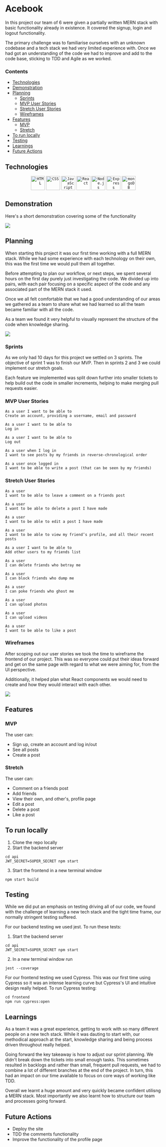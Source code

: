 # Acebook

In this project our team of 6 were given a partially written MERN stack with basic functionality already in existence. It covered the signup, login and logout functionality.

The primary challenge was to familiarise ourselves with an unknown codebase and a tech stack we had very limited experience with. Once we had got an understanding of the code we had to improve and add to the code base, sticking to TDD and Agile as we worked.

### Contents

- [Technologies](#technologies)
- [Demonstration](#demonstration)
- [Planning](#planning)
  - [Sprints](#sprints)
  - [MVP User Stories](#mvp-user-stories)
  - [Stretch User Stories](#stretch-user-stories)
  - [Wireframes](#wireframes)
- [Features](#features)
  - [MVP](#mvp)
  - [Stretch](#stretch)
- [To run locally](#to-run-locally)
- [Testing](#testing)
- [Learnings](#learnings)
- [Future Actions](#future-actions)

## Technologies

<div align="center">
	<code><img height="45" src="https://user-images.githubusercontent.com/25181517/192158954-f88b5814-d510-4564-b285-dff7d6400dad.png" alt="HTML" title="HTML" /></code>
	<code><img height="45" src="https://user-images.githubusercontent.com/25181517/183898674-75a4a1b1-f960-4ea9-abcb-637170a00a75.png" alt="CSS" title="CSS" /></code>
	<code><img height="45" src="https://user-images.githubusercontent.com/25181517/117447155-6a868a00-af3d-11eb-9cfe-245df15c9f3f.png" alt="JavaScript" title="JavaScript" /></code>
	<code><img height="45" src="https://user-images.githubusercontent.com/25181517/183897015-94a058a6-b86e-4e42-a37f-bf92061753e5.png" alt="React" title="React" /></code>
	<code><img height="45" src="https://user-images.githubusercontent.com/25181517/183568594-85e280a7-0d7e-4d1a-9028-c8c2209e073c.png" alt="Node.js" title="Node.js" /></code>
	<code><img height="45" src="https://user-images.githubusercontent.com/25181517/183859966-a3462d8d-1bc7-4880-b353-e2cbed900ed6.png" alt="Express" title="Express" /></code>
	<code><img height="45" src="https://user-images.githubusercontent.com/25181517/182884177-d48a8579-2cd0-447a-b9a6-ffc7cb02560e.png" alt="mongoDB" title="mongoDB" /></code>
</div>

## Demonstration

Here's a short demonstration covering some of the functionality

![](./images/demo.gif)

## Planning

When starting this project it was our first time working with a full MERN stack. While we had some experience with each technology on their own, this was the first time we would pull them all together.

Before attempting to plan our workflow, or next steps, we spent several hours on the first day purely just investigating the code. We divided up into pairs, with each pair focusing on a specific aspect of the code and any associated part of the MERN stack it used.

Once we all felt comfortable that we had a good understanding of our areas we gathered as a team to share what we had learned so all the team became familiar with all the code.

As a team we found it very helpful to visually represent the structure of the code when knowledge sharing.

![](./images/backend.png)

### Sprints

As we only had 10 days for this project we settled on 3 sprints. The objective of sprint 1 was to finish our MVP. Then in sprints 2 and 3 we could implement our stretch goals.

Each feature we implemented was split down further into smaller tickets to help build out the code in smaller increments, helping to make merging pull requests easier.

### MVP User Stories

```
As a user I want to be able to
Create an account, providing a username, email and password

As a user I want to be able to
Log in

As a user I want to be able to
Log out

As a user when I log in
I want to see posts by my friends in reverse-chronological order

As a user once logged in
I want to be able to write a post (that can be seen by my friends)

```

### Stretch User Stories

```
As a user
I want to be able to leave a comment on a friends post

As a user
I want to be able to delete a post I have made

As a user
I want to be able to edit a post I have made

As a user
I want to be able to view my friend’s profile, and all their recent posts

As a user I want to be able to
Add other users to my friends list

As a user
I can delete friends who betray me

As a user
I can block friends who dump me

As a user
I can poke friends who ghost me

As a user
I can upload photos

As a user
I can upload videos

As a user
I want to be able to like a post
```

### Wireframes

After scoping out our user stories we took the time to wireframe the frontend of our project. This was so everyone could put their ideas forward and get on the same page with regard to what we were aiming for, from the UI perspective.

Additionally, it helped plan what React components we would need to create and how they would interact with each other.

![](./images/wireframes.png)

## Features

### MVP

The user can:

- Sign up, create an account and log in/out
- See all posts
- Create a post

### Stretch

The user can:

- Comment on a friends post
- Add friends
- View their own, and other's, profile page
- Edit a post
- Delete a post
- Like a post

## To run locally

1. Clone the repo locally
2. Start the backend server

```
cd api
JWT_SECRET=SUPER_SECRET npm start
```

3. Start the frontend in a new terminal window

```
npm start build
```

## Testing

While we did put an emphasis on testing driving all of our code, we found with the challenge of learning a new tech stack and the tight time frame, our normally stringent testing suffered.

For our backend testing we used jest. To run these tests:

1. Start the backend server

```
cd api
JWT_SECRET=SUPER_SECRET npm start
```

2. In a new terminal window run

```
jest --coverage
```

For our frontend testing we used Cypress. This was our first time using Cypress so it was an intense learning curve but Cypress's UI and intuitive design really helped. To run Cypress testing:

```
cd frontend
npm run cypress:open
```

## Learnings

As a team it was a great experience, getting to work with so many different people on a new tech stack. While it was dauting to start with, our methodical approach at the start, knowledge sharing and being process driven throughout really helped.

Going forward the key takeaway is how to adjust our sprint planning. We didn't break down the tickets into small enough tasks. This sometimes resulted in backlogs and rather than small, frequent pull requests, we had to combine a lot of different branches at the end of the project. In turn, this had an impact on our time available to focus on core ways of working like TDD.

Overall we learnt a huge amount and very quickly became confident utilisng a MERN stack. Most importantly we also learnt how to structure our team and processes going forward.

## Future Actions

- Deploy the site
- TDD the comments functionality
- Improve the functionality of the profile page

